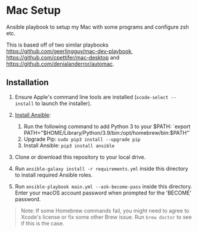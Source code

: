 # Mac Setup

Ansible playbook to setup my Mac with some programs and configure zsh etc.

This is based off of two similar playbooks https://github.com/geerlingguy/mac-dev-playbook, https://github.com/cpettifer/mac-desktop and https://github.com/denialanderror/automac.

## Installation

  1. Ensure Apple's command line tools are installed (`xcode-select --install` to launch the installer).
  2. [Install Ansible](https://docs.ansible.com/ansible/latest/installation_guide/index.html):

     1. Run the following command to add Python 3 to your $PATH: `export PATH="$HOME/Library/Python/3.9/bin:/opt/homebrew/bin:$PATH"`
     2. Upgrade Pip: `sudo pip3 install --upgrade pip`
     3. Install Ansible: `pip3 install ansible`

  3. Clone or download this repository to your local drive.
  4. Run `ansible-galaxy install -r requirements.yml` inside this directory to install required Ansible roles.
  5. Run `ansible-playbook main.yml --ask-become-pass` inside this directory. Enter your macOS account password when prompted for the 'BECOME' password.

> Note: If some Homebrew commands fail, you might need to agree to Xcode's license or fix some other Brew issue. Run `brew doctor` to see if this is the case.
